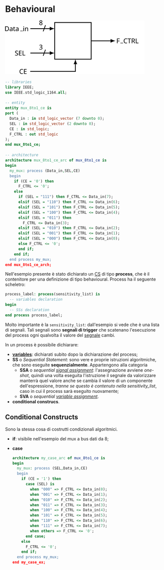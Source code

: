 # Behavioural

![Circuito mux_8to1_ce](immagini/mux_8to1_ce.svg)

```vhdl
-- libraries
library IEEE;
use IEEE.std_logic_1164.all;

-- entity
entity mux_8to1_ce is
port (
  Data_in : in std_logic_vector (7 downto 0);
  SEL : in std_logic_vector (2 downto 0);
  CE : in std_logic;
  F_CTRL : out std_logic
);
end mux_8to1_ce;

-- architecture
architecture mux_8to1_ce_arc of mux_8to1_ce is
begin
  my_mux: process (Data_in,SEL,CE)
  begin
    if (CE = '0') then
      F_CTRL <= '0';
    else
      if (SEL = "111") then F_CTRL <= Data_in(7);
      elsif (SEL = "110") then F_CTRL <= Data_in(6);
      elsif (SEL = "101") then F_CTRL <= Data_in(5);
      elsif (SEL = "100") then F_CTRL <= Data_in(4);
      elsif (SEL = "011") then 
        F_CTRL <= Data_in(3);
      elsif (SEL = "010") then F_CTRL <= Data_in(2);
      elsif (SEL = "001") then F_CTRL <= Data_in(1);
      elsif (SEL = "000") then F_CTRL <= Data_in(0);
      else F_CTRL <= '0';
      end if;
    end if;
  end process my_mux;
end mux_8to1_ce_arch;
```

Nell'esempio presente è stato dichiarato un [CS](dataflow.md) di tipo **process**, che è il contenitore per una definizione di tipo behavioural. Process ha il seguente scheletro:

```vhdl
process_label: process(sensitivity_list) is
  -- variables declaration
begin
  -- SSs declaration
end process process_label;
```

Molto importante è la `sensitivity_list`: dall'esempio si vede che è una lista di segnali. Tali segnali sono **segnali di trigger** che scatenano l'esecuzione del process ogni qualvolta il valore del [segnale](vhdl.md#data-object-e-data-type) cambi.

In un process è possibile dichiarare:

- [**variables**](vhdl.md#variable): dichiarati subito dopo la dichiarazione del process;
- **SS** o *Sequential Statement*: sono vere e proprie istruzioni algoritmiche, che sono eseguite **sequenzialmente**. Appartengono alla categoria
  - **SSA** o *sequential [signal assignment](vhdl.md#signal)*: l'assegnazione avviene *one-shot*, quindi una volta eseguita l'istruzione il segnale da valorizzare manterrà quel valore anche se cambia il valore di un componente dell'espressione, *tranne se questo è contenuto nella sensitivity_list*, caso in cui il process sarà eseguito nuovamente;
  - **SVA** o *sequential [variable assignment](vhdl.md#variable)*.
- **conditional construcs**.

## Conditional Constructs

Sono la stessa cosa di costrutti condizionali algoritmici.

- **if**: visibile nell'esempio del mux a bus dati da 8;

- **case**

  ```vhdl
  architecture my_case_arc of mux_8to1_ce is
  begin
    my_mux: process (SEL,Data_in,CE)
    begin
      if (CE = '1') then
        case (SEL) is
          when "000" => F_CTRL <= Data_in(0);
          when "001" => F_CTRL <= Data_in(1);
          when "010" => F_CTRL <= Data_in(2);
          when "011" => F_CTRL <= Data_in(3);
          when "100" => F_CTRL <= Data_in(4);
          when "101" => F_CTRL <= Data_in(5);
          when "110" => F_CTRL <= Data_in(6);
          when "111" => F_CTRL <= Data_in(7);
          when others => F_CTRL <= '0';
        end case;
      else
        F_CTRL <= '0';
      end if;
    end process my_mux;
  end my_case_ex;
  ```